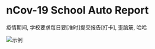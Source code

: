 ﻿# nCov-19 School Auto Report

疫情期间, 学校要求每日要[准时]提交报告[打卡], 歪脑筋, 哈哈

![示例](https://github.com/invenleey/yq-report/blob/master/exp.png)
